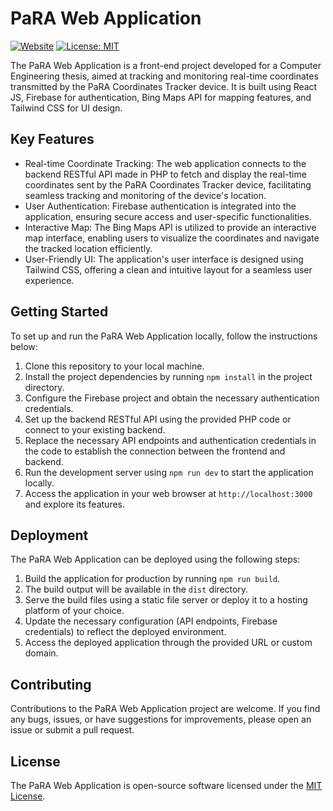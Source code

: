 # PaRA Web Application

[![Website](https://img.shields.io/website?label=Demo&style=flat-square&url=https%3A%2F%2Fjpara.netlify.app%2F)](https://jpara.netlify.app/)
[![License: MIT](https://img.shields.io/badge/License-MIT-yellow.svg)](https://opensource.org/licenses/MIT)

The PaRA Web Application is a front-end project developed for a Computer Engineering thesis, aimed at tracking and monitoring real-time coordinates transmitted by the PaRA Coordinates Tracker device. It is built using React JS, Firebase for authentication, Bing Maps API for mapping features, and Tailwind CSS for UI design.

## Key Features

- Real-time Coordinate Tracking: The web application connects to the backend RESTful API made in PHP to fetch and display the real-time coordinates sent by the PaRA Coordinates Tracker device, facilitating seamless tracking and monitoring of the device's location.
- User Authentication: Firebase authentication is integrated into the application, ensuring secure access and user-specific functionalities.
- Interactive Map: The Bing Maps API is utilized to provide an interactive map interface, enabling users to visualize the coordinates and navigate the tracked location efficiently.
- User-Friendly UI: The application's user interface is designed using Tailwind CSS, offering a clean and intuitive layout for a seamless user experience.

## Getting Started

To set up and run the PaRA Web Application locally, follow the instructions below:

1. Clone this repository to your local machine.
2. Install the project dependencies by running `npm install` in the project directory.
3. Configure the Firebase project and obtain the necessary authentication credentials.
4. Set up the backend RESTful API using the provided PHP code or connect to your existing backend.
5. Replace the necessary API endpoints and authentication credentials in the code to establish the connection between the frontend and backend.
6. Run the development server using `npm run dev` to start the application locally.
7. Access the application in your web browser at `http://localhost:3000` and explore its features.

## Deployment

The PaRA Web Application can be deployed using the following steps:

1. Build the application for production by running `npm run build`.
2. The build output will be available in the `dist` directory.
3. Serve the build files using a static file server or deploy it to a hosting platform of your choice.
4. Update the necessary configuration (API endpoints, Firebase credentials) to reflect the deployed environment.
5. Access the deployed application through the provided URL or custom domain.

## Contributing

Contributions to the PaRA Web Application project are welcome. If you find any bugs, issues, or have suggestions for improvements, please open an issue or submit a pull request.

## License

The PaRA Web Application is open-source software licensed under the [MIT License](LICENSE).
